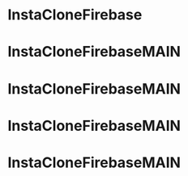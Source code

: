 # InstaCloneFirebase
# InstaCloneFirebaseMAIN
# InstaCloneFirebaseMAIN
# InstaCloneFirebaseMAIN
# InstaCloneFirebaseMAIN
